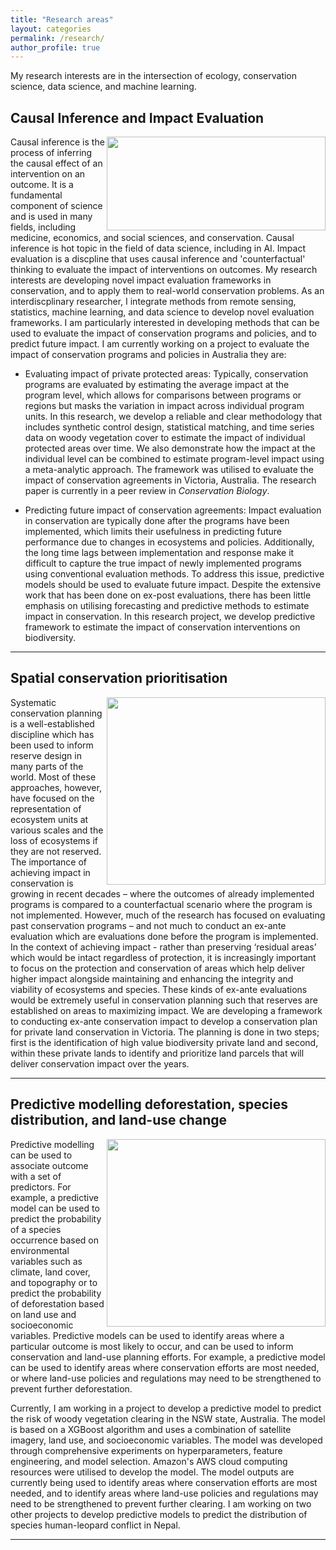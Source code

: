 ```yaml
---
title: "Research areas"
layout: categories
permalink: /research/
author_profile: true
---
```


My research interests are in the intersection of ecology, conservation science, data science, and machine learning.

## Causal Inference and Impact Evaluation ##

<img align="right" width="350" height="150" src="https://imgs.xkcd.com/comics/correlation.png">

Causal inference is the process of inferring the causal effect of an intervention on an outcome. It is a fundamental component of science and is used in many fields, including medicine, economics, and social sciences, and conservation. Causal inference is hot topic in the field of data science, including in AI. Impact evaluation is a discpline that uses causal inference and 'counterfactual' thinking to evaluate the impact of interventions on outcomes. My research interests are developing novel impact evaluation frameworks in conservation, and to apply them to real-world conservation problems. As an interdiscplinary researcher, I integrate methods from remote sensing, statistics, machine learning, and data science to develop novel evaluation frameworks. I am particularly interested in developing methods that can be used to evaluate the impact of conservation programs and policies, and to predict future impact. I am currently working on a project to evaluate the impact of conservation programs and policies in Australia they are: 

* Evaluating impact of private protected areas: Typically, conservation programs are evaluated by estimating the average impact at the program level, which allows for comparisons between programs or regions but masks the variation in impact across individual program units. In this research, we develop a reliable and clear methodology that includes synthetic control design, statistical matching, and time series data on woody vegetation cover to estimate the impact of individual protected areas over time. We also demonstrate how the impact at the individual level can be combined to estimate program-level impact using a meta-analytic approach. The framework was utilised to evaluate the impact of conservation agreements in Victoria, Australia. The research paper is currently in a peer review in *Conservation Biology*. 
  
* Predicting future impact of conservation agreements: Impact evaluation in conservation are typically done after the programs have been implemented, which limits their usefulness in predicting future performance due to changes in ecosystems and policies. Additionally, the long time lags between implementation and response make it difficult to capture the true impact of newly implemented programs using conventional evaluation methods. To address this issue, predictive models should be used to evaluate future impact. Despite the extensive work that has been done on ex-post evaluations, there has been little emphasis on utilising forecasting and predictive methods to estimate impact in conservation. In this research project, we develop predictive framework to estimate the impact of conservation interventions on biodiversity. 

---

## Spatial conservation prioritisation ##

<img align="right" width="350" height="300" src="https://dmpublisher.s3.us-west-2.amazonaws.com/2022/February/17/6/3d0bb6c7-5db6-4701-be61-b254d0f2a791-sized">

Systematic conservation planning is a well-established discipline which has been used to inform reserve design in many parts of the world. Most of these approaches, however, have focused on the representation of ecosystem units at various scales and the loss of ecosystems if they are not reserved. The importance of achieving impact in conservation is growing in recent decades – where the outcomes of already implemented programs is compared to a counterfactual scenario where the program is not implemented. However, much of the research has focused on evaluating past conservation programs – and not much to conduct an ex-ante evaluation which are evaluations done before the program is implemented. In the context of achieving impact - rather than preserving ‘residual areas’ which would be intact regardless of protection, it is increasingly important to focus on the protection and conservation of areas which help deliver higher impact alongside maintaining and enhancing the integrity and viability of ecosystems and species. These kinds of ex-ante evaluations would be extremely useful in conservation planning such that reserves are established on areas to maximizing impact. We are developing a framework to conducting ex-ante conservation impact to develop a conservation plan for private land conservation in Victoria. The planning is done in two steps; first is the identification of high value biodiversity private land and second, within these private lands to identify and prioritize land parcels that will deliver conservation impact over the years. 

---
## Predictive modelling deforestation, species distribution, and land-use change ##

<img align="right" width="350" height="300" src="https://www.iucn.org/sites/default/files/2022-12/deforestation-in-surinam-britta-jaschinski-iucn-nl.jpg">

Predictive modelling can be used to associate outcome with a set of predictors. For example, a predictive model can be used to predict the probability of a species occurrence based on environmental variables such as climate, land cover, and topography or to predict the probability of deforestation based on land use and socioeconomic variables. Predictive models can be used to identify areas where a particular outcome is most likely to occur, and can be used to inform conservation and land-use planning efforts. For example, a predictive model can be used to identify areas where conservation efforts are most needed, or where land-use policies and regulations may need to be strengthened to prevent further deforestation. 

Currently, I am working in a project to develop a predictive model to predict the risk of woody vegetation clearing in the NSW state, Australia. The model is based on a XGBoost algorithm and uses a combination of satellite imagery, land use, and socioeconomic variables. The model was developed through comprehensive experiments on hyperparameters, feature engineering, and model selection. Amazon's AWS cloud computing resources were utilised to develop the model. The model outputs are currently being used to identify areas where conservation efforts are most needed, and to identify areas where land-use policies and regulations may need to be strengthened to prevent further clearing. I am working on two other projects to develop predictive models to predict the distribution of species human-leopard conflict in Nepal. 

---